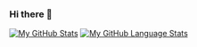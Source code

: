 ### Hi there 👋

[![My GitHub Stats](https://github-readme-stats.vercel.app/api/?username=OLDx21&count_private=true&theme=tokyonight&showicons=true)]()
[![My GitHub Language Stats](https://github-readme-stats.vercel.app/api/top-langs/?username=OLDx21&langs_count=5&theme=tokyonight)]()

